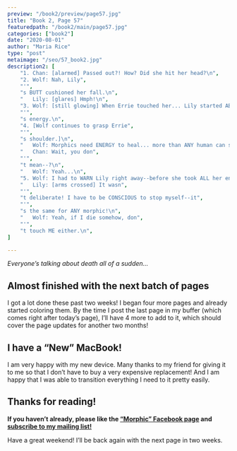 ```yaml
---
preview: "/book2/preview/page57.jpg"
title: "Book 2, Page 57"
featuredpath: "/book2/main/page57.jpg"
categories: ["book2"]
date: "2020-08-01"
author: "Maria Rice"
type: "post"
metaimage: "/seo/57_book2.jpg"
description2: [
    "1. Chan: [alarmed] Passed out?! How? Did she hit her head?\n",
    "2. Wolf: Nah, Lily",
    "'",
    "s BUTT cushioned her fall.\n",
    "   Lily: [glares] Hmph!\n",
    "3. Wolf: [still glowing] When Errie touched her... Lily started ABSORBING Errie",
    "'",
    "s energy.\n",
    "4. [Wolf continues to grasp Errie",
    "'",
    "s shoulder.]\n",
    "   Wolf: Morphics need ENERGY to heal... more than ANY human can supply.\n",
    "   Chan: Wait, you don",
    "'",
    "t mean--?\n",
    "   Wolf: Yeah...\n",
    "5. Wolf: I had to WARN Lily right away--before she took ALL her energy.\n",
    "   Lily: [arms crossed] It wasn",
    "'",
    "t deliberate! I have to be CONSCIOUS to stop myself--it",
    "'",
    "s the same for ANY morphic!\n",
    "   Wolf: Yeah, if I die somehow, don",
    "'",
    "t touch ME either.\n",
]

---
```



_Everyone’s talking about death all of a sudden…_

## Almost finished with the next batch of pages

I got a lot done these past two weeks! 
I began four more pages and already started coloring them. 
By the time I post the last page in my buffer (which comes right after today’s page), I’ll have 4 more to add to it, which should cover the page updates for another two months!

## I have a “New” MacBook!

I am very happy with my new device. 
Many thanks to my friend for giving it to me so that I don’t have to buy a very expensive replacement! 
And I am happy that I was able to transition everything I need to it pretty easily. 

## Thanks for reading!

**If you haven’t already, please like the [“Morphic” Facebook page](https://www.facebook.com/MorphicGraphicNovel/) and [subscribe to my mailing list!](http://eepurl.com/g8TzPb)**

Have a great weekend! I’ll be back again with the next page in two weeks.
